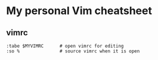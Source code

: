 
# My personal Vim cheatsheet

## vimrc

```
:tabe $MYVIMRC      # open vimrc for editing
:so %               # source vimrc when it is open
```
